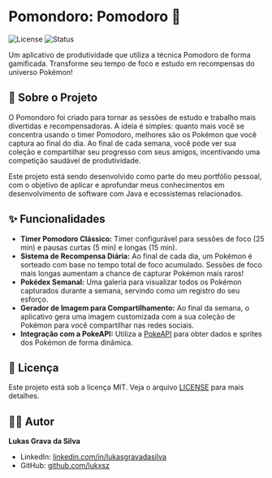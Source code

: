 # Pomondoro: Pomodoro 🍅

![License](https://img.shields.io/badge/license-MIT-blue.svg)
![Status](https://img.shields.io/badge/status-em%20desenvolvimento-yellow.svg)

Um aplicativo de produtividade que utiliza a técnica Pomodoro de forma gamificada. Transforme seu tempo de foco e estudo em recompensas do universo Pokémon!

## 🎯 Sobre o Projeto

O Pomondoro foi criado para tornar as sessões de estudo e trabalho mais divertidas e recompensadoras. A ideia é simples: quanto mais você se concentra usando o timer Pomodoro, melhores são os Pokémon que você captura ao final do dia. Ao final de cada semana, você pode ver sua coleção e compartilhar seu progresso com seus amigos, incentivando uma competição saudável de produtividade.

Este projeto está sendo desenvolvido como parte do meu portfólio pessoal, com o objetivo de aplicar e aprofundar meus conhecimentos em desenvolvimento de software com Java e ecossistemas relacionados.

## ✨ Funcionalidades

* **Timer Pomodoro Clássico:** Timer configurável para sessões de foco (25 min) e pausas curtas (5 min) e longas (15 min).
* **Sistema de Recompensa Diária:** Ao final de cada dia, um Pokémon é sorteado com base no tempo total de foco acumulado. Sessões de foco mais longas aumentam a chance de capturar Pokémon mais raros!
* **Pokédex Semanal:** Uma galeria para visualizar todos os Pokémon capturados durante a semana, servindo como um registro do seu esforço.
* **Gerador de Imagem para Compartilhamento:** Ao final da semana, o aplicativo gera uma imagem customizada com a sua coleção de Pokémon para você compartilhar nas redes sociais.
* **Integração com a PokeAPI:** Utiliza a [PokeAPI](https://pokeapi.co/) para obter dados e sprites dos Pokémon de forma dinâmica.

## 📄 Licença

Este projeto está sob a licença MIT. Veja o arquivo [LICENSE](LICENSE) para mais detalhes.

## 👨‍💻 Autor

**Lukas Grava da Silva**

* LinkedIn: [linkedin.com/in/lukasgravadasilva](https://www.linkedin.com/in/lukasgravadasilva)
* GitHub: [github.com/lukxsz](https://github.com/lukxsz)
